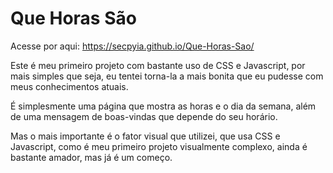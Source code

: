 # Que Horas São
Acesse por aqui: https://secpyia.github.io/Que-Horas-Sao/

Este é meu primeiro projeto com bastante uso de CSS e Javascript, por mais simples que seja, eu tentei torna-la a mais bonita que eu pudesse com meus conhecimentos atuais.

É simplesmente uma página que mostra as horas e o dia da semana, além de uma mensagem de boas-vindas que depende do seu horário.

Mas o mais importante é o fator visual que utilizei, que usa CSS e Javascript, como é meu primeiro projeto visualmente complexo, ainda é bastante amador, mas já é um começo.
